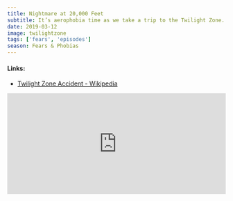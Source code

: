 ```yaml
---
title: Nightmare at 20,000 Feet
subtitle: It’s aerophobia time as we take a trip to the Twilight Zone. We compare the episode “Nightmare at 20,000 Feet” against its film remake. Along the way Rob shares an awkward plane story, and we discuss what is arguably the worst accident in film history.
date: 2019-03-12
image: twilightzone
tags: ['fears', 'episodes']
season: Fears & Phobias
---
```

<h4>Links:</h4>
<ul class="links">
<li><a href="https://en.wikipedia.org/wiki/Twilight_Zone_accident">Twilight Zone Accident - Wikipedia</a></li>
</ul>
<iframe src="https://open.spotify.com/embed-podcast/episode/0QOHiJ7HxnK7GPEWxYWPik" width="100%" height="232" frameborder="0" allowtransparency="true" allow="encrypted-media"></iframe>